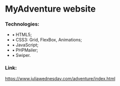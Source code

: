 # MyAdventure website
### Technologies: 
* ▪️ HTML5;
* ▪️ CSS3: Grid, FlexBox, Animations;
* ▪️ JavaScript;
* ▪️ PHPMailer;
* ▪️ Swiper.

### Link:
https://www.juliawednesday.com/adventure/index.html
